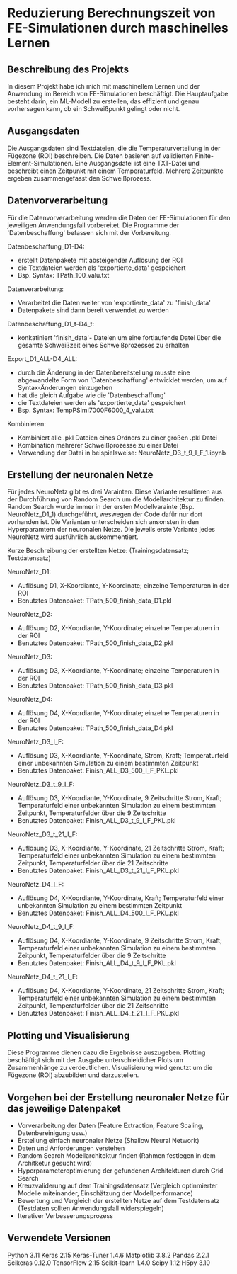 # Reduzierung Berechnungszeit von FE-Simulationen durch maschinelles Lernen 

## Beschreibung des Projekts

In diesem Projekt habe ich mich mit maschinellem Lernen und der Anwendung im Bereich von FE-Simulationen beschäftigt.
Die Hauptaufgabe besteht darin, ein ML-Modell zu erstellen, das effizient und genau vorhersagen kann, ob ein Schweißpunkt gelingt oder nicht.

## Ausgangsdaten

Die Ausgangsdaten sind Textdateien, die die Temperaturverteilung in der Fügezone (ROI) beschreiben. Die Daten basieren auf validierten Finite-Element-Simulationen. Eine Ausgangsdatei ist eine TXT-Datei und beschreibt einen Zeitpunkt mit einem Temperaturfeld. 
Mehrere Zeitpunkte ergeben zusammengefasst den Schweißprozess.
## Datenvorverarbeitung 

Für die Datenvorverarbeitung werden die Daten der FE-Simulationen für den jeweiligen Anwendungsfall vorbereitet. Die Programme der 'Datenbeschaffung' befassen sich mit der Vorbereitung. 

Datenbeschaffung_D1-D4:

- erstellt Datenpakete mit absteigender Auflösung der ROI 
- die Textdateien werden als 'exportierte_data' gespeichert
-  Bsp. Syntax: TPath_100_valu.txt

Datenverarbeitung:

- Verarbeitet die Daten weiter von 'exportierte_data' zu 'finish_data'
- Datenpakete sind dann bereit verwendet zu werden

Datenbeschaffung_D1_t-D4_t:

- konkatiniert 'finish_data'- Dateien um eine fortlaufende Datei über die gesamte Schweißzeit eines Schweißprozesses zu erhalten

Export_D1_ALL-D4_ALL:

- durch die Änderung in der Datenbereitstellung musste eine abgewandelte Form von 'Datenbeschaffung' entwicklet werden, um auf Syntax-Änderungen einzugehen
- hat die gleich Aufgabe wie die 'Datenbeschaffung'
- die Textdateien werden als 'exportierte_data' gespeichert
- Bsp. Syntax: TempPSimI7000F6000_4_valu.txt

Kombinieren:

- Kombiniert alle .pkl Dateien eines Ordners zu einer großen .pkl Datei
- Kombination mehrerer Schweißprozesse zu einer Datei 
- Verwendung der Datei in beispielsweise: NeuroNetz_D3_t_9_I_F_1.ipynb

## Erstellung der neuronalen Netze

Für jedes NeuroNetz gibt es drei Varainten. Diese Variante resultieren aus der Durchführung von  Random Search um die Modellarchitektur zu finden.
Random Search wurde immer in der ersten Modellvarainte (Bsp. NeuroNetz_D1_1) durchgeführt, weswegen der Code dafür nur dort vorhanden ist.
Die Varianten unterscheiden sich ansonsten in den Hyperparamtern der neuronalen Netze. 
Die jeweils erste Variante jedes NeuroNetz wird ausführlich auskommentiert.

Kurze Beschreibung der erstellten Netze: (Trainingsdatensatz; Testdatensatz)

NeuroNetz_D1:

- Auflösung D1, X-Koordiante, Y-Koordinate; einzelne Temperaturen in der ROI
- Benutztes Datenpaket: TPath_500_finish_data_D1.pkl

NeuroNetz_D2:

- Auflösung D2, X-Koordiante, Y-Koordinate; einzelne Temperaturen in der ROI
- Benutztes Datenpaket: TPath_500_finish_data_D2.pkl

NeuroNetz_D3:

- Auflösung D3, X-Koordiante, Y-Koordinate; einzelne Temperaturen in der ROI
- Benutztes Datenpaket: TPath_500_finish_data_D3.pkl

NeuroNetz_D4:

- Auflösung D4, X-Koordiante, Y-Koordinate; einzelne Temperaturen in der ROI
- Benutztes Datenpaket: TPath_500_finish_data_D4.pkl

NeuroNetz_D3_I_F:

- Auflösung D3, X-Koordiante, Y-Koordinate, Strom, Kraft; Temperaturfeld einer unbekannten Simulation zu einem bestimmten Zeitpunkt
- Benutztes Datenpaket: Finish_ALL_D3_500_I_F_PKL.pkl

NeuroNetz_D3_t_9_I_F:

- Auflösung D3, X-Koordiante, Y-Koordinate, 9 Zeitschritte Strom, Kraft; Temperaturfeld einer unbekannten Simulation zu einem bestimmten Zeitpunkt, Temperaturfelder über die 9 Zeitschritte
- Benutztes Datenpaket: Finish_ALL_D3_t_9_I_F_PKL.pkl

NeuroNetz_D3_t_21_I_F:

- Auflösung D3, X-Koordiante, Y-Koordinate, 21 Zeitschritte Strom, Kraft; Temperaturfeld einer unbekannten Simulation zu einem bestimmten Zeitpunkt, Temperaturfelder über die 21 Zeitschritte
- Benutztes Datenpaket: Finish_ALL_D3_t_21_I_F_PKL.pkl

NeuroNetz_D4_I_F:

- Auflösung D4, X-Koordiante, Y-Koordinate, Kraft; Temperaturfeld einer unbekannten Simulation zu einem bestimmten Zeitpunkt
- Benutztes Datenpaket: Finish_ALL_D4_500_I_F_PKL.pkl

NeuroNetz_D4_t_9_I_F:

- Auflösung D4, X-Koordiante, Y-Koordinate, 9 Zeitschritte Strom, Kraft; Temperaturfeld einer unbekannten Simulation zu einem bestimmten Zeitpunkt, Temperaturfelder über die 9 Zeitschritte
- Benutztes Datenpaket: Finish_ALL_D4_t_9_I_F_PKL.pkl

NeuroNetz_D4_t_21_I_F:

- Auflösung D4, X-Koordiante, Y-Koordinate, 21 Zeitschritte Strom, Kraft; Temperaturfeld einer unbekannten Simulation zu einem bestimmten Zeitpunkt, Temperaturfelder über die 21 Zeitschritte
- Benutztes Datenpaket: Finish_ALL_D4_t_21_I_F_PKL.pkl

## Plotting und Visualisierung

Diese Programme dienen dazu die Ergebnisse auszugeben. Plotting beschäftigt sich mit der Ausgabe unterschieldicher Plots um Zusammenhänge zu verdeutlichen.
Visualisierung wird genutzt um die Fügezone (ROI) abzubilden und darzustellen.

## Vorgehen bei der Erstellung neuronaler Netze für das jeweilige Datenpaket

- Vorverarbeitung der Daten (Feature Extraction, Feature Scaling, Datenbereinigung usw.)
- Erstellung einfach neuronaler Netze (Shallow Neural Network)
- Daten und Anforderungen verstehen
- Random Search Modellarchitektur finden (Rahmen festlegen in dem Architketur gesucht wird)
- Hyperparameteroptimierung der gefundenen Architekturen durch Grid Search 
- Kreuzvaliderung auf dem Trainingsdatensatz (Vergleich optinmierter Modelle miteinander, Einschätzung der Modellperformance)
- Bewertung und Vergleich der erstellten Netze auf dem Testdatensatz (Testdaten sollten Anwendungsfall widerspiegeln)
- Iterativer Verbesserungsprozess


## Verwendete Versionen 

Python 3.11 Keras 2.15 Keras-Tuner 
1.4.6 Matplotlib 3.8.2 Pandas 2.2.1 
Scikeras 0.12.0 TensorFlow 2.15 
Scikit-learn 1.4.0 Scipy 1.12 H5py 3.10


